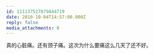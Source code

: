 ```yaml
---
id: 111137527879444719
date: 2010-10-04T14:57:00.000Z
reply: false
media_attachments: 0
---
```


真的心脏痛。还有颈子痛。这次为什么要痛这么几天了还不好。 ​​​​

